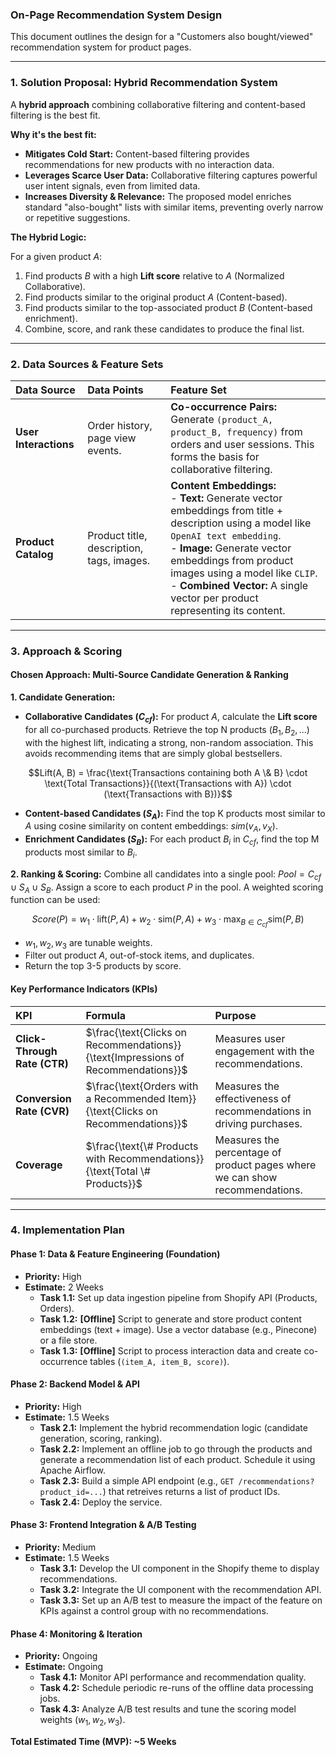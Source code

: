 ### On-Page Recommendation System Design

This document outlines the design for a "Customers also bought/viewed" recommendation system for product pages.

---

### 1. Solution Proposal: Hybrid Recommendation System

A **hybrid approach** combining collaborative filtering and content-based filtering is the best fit.

**Why it's the best fit:**
* **Mitigates Cold Start:** Content-based filtering provides recommendations for new products with no interaction data.
* **Leverages Scarce User Data:** Collaborative filtering captures powerful user intent signals, even from limited data.
* **Increases Diversity & Relevance:** The proposed model enriches standard "also-bought" lists with similar items, preventing overly narrow or repetitive suggestions.

**The Hybrid Logic:**

For a given product $A$:
1.  Find products $B$ with a high **Lift score** relative to $A$ (Normalized Collaborative).
2.  Find products similar to the original product $A$ (Content-based).
3.  Find products similar to the top-associated product $B$ (Content-based enrichment).
4.  Combine, score, and rank these candidates to produce the final list.

---

### 2. Data Sources & Feature Sets

| Data Source | Data Points | Feature Set |
| :--- | :--- | :--- |
| **User Interactions** | Order history, page view events. | **Co-occurrence Pairs:** Generate `(product_A, product_B, frequency)` from orders and user sessions. This forms the basis for collaborative filtering. |
| **Product Catalog** | Product title, description, tags, images. | **Content Embeddings:**<br> - **Text:** Generate vector embeddings from title + description using a model like `OpenAI text embedding`.<br> - **Image:** Generate vector embeddings from product images using a model like `CLIP`.<br> - **Combined Vector:** A single vector per product representing its content. |

---

### 3. Approach & Scoring

#### Chosen Approach: Multi-Source Candidate Generation & Ranking

**1. Candidate Generation:**
* **Collaborative Candidates ($C_{cf}$):** For product $A$, calculate the **Lift score** for all co-purchased products. Retrieve the top N products ($B_1, B_2, ...$) with the highest lift, indicating a strong, non-random association. This avoids recommending items that are simply global bestsellers.

$$Lift(A, B) = \frac{\text{Transactions containing both A \& B} \cdot \text{Total Transactions}}{(\text{Transactions with A}) \cdot (\text{Transactions with B})}$$


* **Content-based Candidates ($S_A$):** Find the top K products most similar to $A$ using cosine similarity on content embeddings: $sim(v_A, v_X)$.
* **Enrichment Candidates ($S_B$):** For each product $B_i$ in $C_{cf}$, find the top M products most similar to $B_i$.

**2. Ranking & Scoring:**
Combine all candidates into a single pool: $Pool = C_{cf} \cup S_A \cup S_B$.
Assign a score to each product $P$ in the pool. A weighted scoring function can be used:

$$Score(P) = w_1 \cdot \text{lift}(P, A) + w_2 \cdot \text{sim}(P, A) + w_3 \cdot \max_{B \in C_{cf}} \text{sim}(P, B)$$

* $w_1, w_2, w_3$ are tunable weights.
* Filter out product $A$, out-of-stock items, and duplicates.
* Return the top 3-5 products by score.

#### Key Performance Indicators (KPIs)

| KPI | Formula | Purpose |
| :--- | :--- | :--- |
| **Click-Through Rate (CTR)** | $\frac{\text{Clicks on Recommendations}}{\text{Impressions of Recommendations}}$ | Measures user engagement with the recommendations. |
| **Conversion Rate (CVR)** | $\frac{\text{Orders with a Recommended Item}}{\text{Clicks on Recommendations}}$ | Measures the effectiveness of recommendations in driving purchases. |
| **Coverage** | $\frac{\text{\# Products with Recommendations}}{\text{Total \# Products}}$ | Measures the percentage of product pages where we can show recommendations. |

---

### 4. Implementation Plan

#### Phase 1: Data & Feature Engineering (Foundation)
* **Priority:** High
* **Estimate:** 2 Weeks
    * **Task 1.1:** Set up data ingestion pipeline from Shopify API (Products, Orders).
    * **Task 1.2:** **[Offline]** Script to generate and store product content embeddings (text + image). Use a vector database (e.g., Pinecone) or a file store.
    * **Task 1.3:** **[Offline]** Script to process interaction data and create co-occurrence tables (`(item_A, item_B, score)`).

#### Phase 2: Backend Model & API
* **Priority:** High
* **Estimate:** 1.5 Weeks
    * **Task 2.1:** Implement the hybrid recommendation logic (candidate generation, scoring, ranking).
    * **Task 2.2:** Implement an offline job to go through the products and generate a recommendation list of each product. Schedule it using Apache Airflow.
    * **Task 2.3:** Build a simple API endpoint (e.g., `GET /recommendations?product_id=...`) that retreives returns a list of product IDs.
    * **Task 2.4:** Deploy the service.

#### Phase 3: Frontend Integration & A/B Testing
* **Priority:** Medium
* **Estimate:** 1.5 Weeks
    * **Task 3.1:** Develop the UI component in the Shopify theme to display recommendations.
    * **Task 3.2:** Integrate the UI component with the recommendation API.
    * **Task 3.3:** Set up an A/B test to measure the impact of the feature on KPIs against a control group with no recommendations.

#### Phase 4: Monitoring & Iteration
* **Priority:** Ongoing
* **Estimate:** Ongoing
    * **Task 4.1:** Monitor API performance and recommendation quality.
    * **Task 4.2:** Schedule periodic re-runs of the offline data processing jobs.
    * **Task 4.3:** Analyze A/B test results and tune the scoring model weights ($w_1, w_2, w_3$).

**Total Estimated Time (MVP): ~5 Weeks**